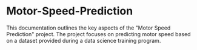 # Motor-Speed-Prediction
This documentation outlines the key aspects of the "Motor Speed Prediction" project. The project focuses on predicting motor speed based on a dataset provided during a data science training program.
